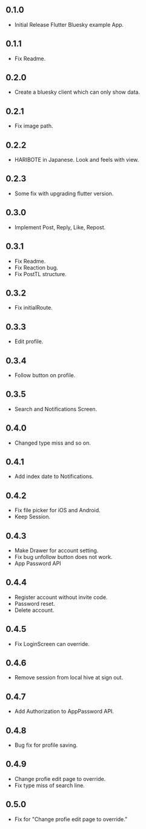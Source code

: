 ## 0.1.0

* Initial Release Flutter Bluesky example App.

## 0.1.1

* Fix Readme.

## 0.2.0
* Create a bluesky client which can only show data.

## 0.2.1
* Fix image path.

## 0.2.2
* HARIBOTE in Japanese.
  Look and feels with view.

## 0.2.3
* Some fix with upgrading flutter version.

## 0.3.0
* Implement Post, Reply, Like, Repost.

## 0.3.1
* Fix Readme.
* Fix Reaction bug.
* Fix PostTL structure.

## 0.3.2
* Fix initialRoute.

## 0.3.3
* Edit profile.

## 0.3.4
* Follow button on profile.

## 0.3.5
* Search and Notifications Screen.

## 0.4.0
* Changed type miss and so on.

## 0.4.1
* Add index date to Notifications.

## 0.4.2
* Fix file picker for iOS and Android.
* Keep Session.

## 0.4.3
* Make Drawer for account setting.
* Fix bug unfollow button does not work.
* App Password API

## 0.4.4
* Register account without invite code.
* Password reset.
* Delete account.

## 0.4.5
* Fix LoginScreen can override.

## 0.4.6
* Remove session from local hive at sign out.

## 0.4.7
* Add Authorization to AppPassword API.

## 0.4.8
* Bug fix for profile saving.

## 0.4.9
* Change profie edit page to override.
* Fix type miss of search line.

## 0.5.0
* Fix for "Change profie edit page to override."